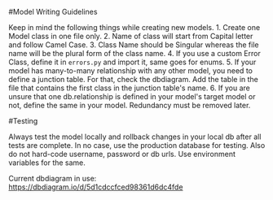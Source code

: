 #Model Writing Guidelines

Keep in mind the following things while creating new models.
    1. Create one Model class in one file only.
    2. Name of class will start from Capital letter and follow Camel Case.
    3. Class Name should be Singular whereas the file name will be the plural form of the class name.
    4. If you use a custom Error Class, define it in ```errors.py``` and import it, same goes for enums.
    5. If your model has many-to-many relationship with any other model, you need to define a junction table.
       For that, check the dbdiagram. Add the table in the file that contains the first class in the junction table's name.
    6. If you are unsure that one db.relationship is defined in your model's target model or not, define the same in your model. Redundancy must be removed later.


#Testing

Always test the model locally and rollback changes in your local db after all tests are complete.
In no case, use the production database for testing.
Also do not hard-code username, password or db urls. Use environment variables for the same.

Current dbdiagram in use: <https://dbdiagram.io/d/5d1cdccfced98361d6dc4fde>
